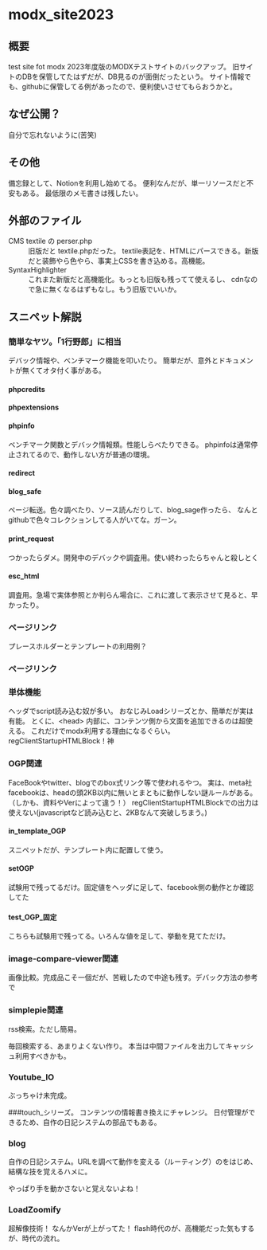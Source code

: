 # modx_site2023
## 概要
test site fot modx
2023年度版のMODXテストサイトのバックアップ。
旧サイトのDBを保管してたはずだが、DB見るのが面倒だったという。
サイト情報でも、githubに保管してる例があったので、便利使いさせてもらおうかと。

## なぜ公開？
自分で忘れないように(苦笑)

## その他
備忘録として、Notionを利用し始めてる。
便利なんだが、単一リソースだと不安もある。
最低限のメモ書きは残したい。

## 外部のファイル
<dl>
  <dt>CMS textile の perser.php</dt>  <dd>旧版だと textile.phpだった。
    textile表記を、HTMLにパースできる。新版だと装飾やら色やら、事実上CSSを書き込める。高機能。
    </dd>
  <dt>SyntaxHighlighter</dt> <dd>これまた新版だと高機能化。もっとも旧版も残ってて使えるし、
    cdnなので急に無くなるはずもなし。もう旧版でいいか。 </dd>
</dl>

## スニペット解説
### 簡単なヤツ。「1行野郎」に相当
デバック情報や、ベンチマーク機能を叩いたり。
簡単だが、意外とドキュメントが無くてオタ付く事がある。
#### phpcredits 
#### phpextensions 
#### phpinfo 
ベンチマーク関数とデバック情報類。性能しらべたりできる。
phpinfoは通常停止されてるので、動作しない方が普通の環境。

#### redirect
#### blog_safe 
ページ転送。色々調べたり、ソース読んだりして、blog_sage作ったら、
なんと githubで色々コレクションしてる人がいてな。ガーン。

#### print_request
つかったらダメ。開発中のデバックや調査用。使い終わったらちゃんと殺しとく

#### esc_html
調査用。急場で実体参照とか判らん場合に、これに渡して表示させて見ると、早かったり。

### ページリンク
プレースホルダーとテンプレートの利用例？

### ページリンク

### 単体機能
ヘッダでscript読み込む奴が多い。
おなじみLoadシリーズとか、簡単だが実は有能。
とくに、&lt;head&gt; 内部に、コンテンツ側から文面を追加できるのは超使える。
これだけでmodx利用する理由になるぐらい。
regClientStartupHTMLBlock！神

### OGP関連
FaceBookやtwitter、blogでのbox式リンク等で使われるやつ。
実は、meta社facebookは、headの頭2KB以内に無いとまともに動作しない謎ルールがある。
（しかも、資料やVerによって違う！）
regClientStartupHTMLBlockでの出力は使えない(javascriptなど読み込むと、2KBなんて突破しちまう。)

####  in_template_OGP
スニペットだが、テンプレート内に配置して使う。

####  setOGP
試験用で残ってるだけ。固定値をヘッダに足して、facebook側の動作とか確認してた
####  test_OGP_固定 
こちらも試験用で残ってる。いろんな値を足して、挙動を見てただけ。
 
### image-compare-viewer関連
画像比較。完成品こそ一個だが、苦戦したので中途も残す。デバック方法の参考で

### simplepie関連
rss検索。ただし簡易。

毎回検索する、あまりよくない作り。
本当は中間ファイルを出力してキャッシュ利用すべきかも。

### Youtube_IO
ぶっちゃけ未完成。

###touch_シリーズ。
コンテンツの情報書き換えにチャレンジ。
日付管理ができるため、自作の日記システムの部品でもある。


### blog
自作の日記システム。URLを調べて動作を変える（ルーティング）のをはじめ、
結構な技を覚えるハメに。

やっぱり手を動かさないと覚えないよね！

### LoadZoomify
超解像技術！ なんかVerが上がってた！
flash時代のが、高機能だった気もするが、時代の流れ。



